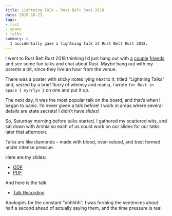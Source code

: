 ```yaml
---
title: Lightning Talk – Rust Belt Rust 2018
date: 2018-10-21
tags:
- rust
- space
- talks
summary: >
  I accidentally gave a lightning talk at Rust Belt Rust 2018.
---
```


I went to Rust Belt Rust 2018 thinking I’d just hang out with [a][0] [couple][1]
[friends][2] and see some fun talks and chat about Rust. Maybe hang out with my
parents a bit, since they live an hour from the venue.

There was a poster with sticky notes lying next to it, titled “Lightning Talks”
and, seized by a brief flurry of whimsy and mania, I wrote
`for Rust in Space { myrrlyn }` on one and put it up.

The next day, it was the most popular talk on the board, and that’s when I
began to panic. I’d never given a talk before! I work in areas where several
details are state secrets! I didn’t have *slides*!

So, Saturday morning before talks started, I gathered my scattered wits, and
sat down with Arshia so each of us could work on our slides for our talks later
that afternoon.

Talks are like diamonds – made with blood, over-valued, and best formed under
intense pressue.

Here are my slides:

- [ODP][3]
- [PDF][4]

And here is the talk:

- [Talk Recording][5]

Apologies for the constant “uhhhhh”; I was forming the sentences about half a
second ahead of actually saying them, and the time pressure is real.

[0]: https://twitter.com/DebugSteven
[1]: https://twitter.com/arshia__
[2]: https://hgoscenski.com
[3]: 2018-10-21-rbr-2018/RBR2018-Lightning.odp
[4]: 2018-10-21-rbr-2018/RBR2018-Lightning.pdf
[5]: https://www.youtube.com/watch?v=xYDKcoS26ZM
